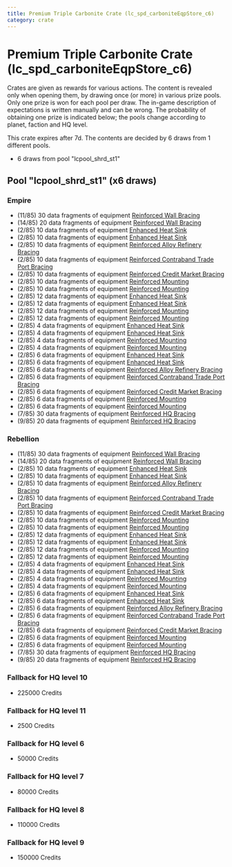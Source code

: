 ```yaml
---
title: Premium Triple Carbonite Crate (lc_spd_carboniteEqpStore_c6)
category: crate
---
```


# Premium Triple Carbonite Crate (lc_spd_carboniteEqpStore_c6)

Crates are given as rewards for various actions. The content is revealed only when opening them, by drawing once (or more) in various prize pools. Only one prize is won for each pool per draw. The in-game description of expectations is written manually and can be wrong. The probability of obtaining one prize is indicated below; the pools change according to planet, faction and HQ level.

This crate expires after 7d. The contents are decided by 6 draws from 1 different pools.
  * 6 draws from pool "lcpool_shrd_st1"

## Pool "lcpool_shrd_st1" (x6 draws)

### Empire

  * (11/85) 30 data fragments of equipment [Reinforced Wall Bracing](eqpEmpireWallHealth)
  * (14/85) 20 data fragments of equipment [Reinforced Wall Bracing](eqpEmpireWallHealth)
  * (2/85) 10 data fragments of equipment [Enhanced Heat Sink](eqpEmpireMortarTurretDamage)
  * (2/85) 10 data fragments of equipment [Enhanced Heat Sink](eqpEmpireRapidFireTurretDamage)
  * (2/85) 10 data fragments of equipment [Reinforced Alloy Refinery Bracing](eqpEmpireMaterialsGeneratorHealth)
  * (2/85) 10 data fragments of equipment [Reinforced Contraband Trade Port Bracing](eqpEmpireContrabandGeneratorHealth)
  * (2/85) 10 data fragments of equipment [Reinforced Credit Market Bracing](eqpEmpireCreditGeneratorHealth)
  * (2/85) 10 data fragments of equipment [Reinforced Mounting](eqpEmpireMortarTurretHealth)
  * (2/85) 10 data fragments of equipment [Reinforced Mounting](eqpEmpireRapidFireTurretHealth)
  * (2/85) 12 data fragments of equipment [Enhanced Heat Sink](eqpEmpireMortarTurretDamage)
  * (2/85) 12 data fragments of equipment [Enhanced Heat Sink](eqpEmpireRapidFireTurretDamage)
  * (2/85) 12 data fragments of equipment [Reinforced Mounting](eqpEmpireMortarTurretHealth)
  * (2/85) 12 data fragments of equipment [Reinforced Mounting](eqpEmpireRapidFireTurretHealth)
  * (2/85) 4 data fragments of equipment [Enhanced Heat Sink](eqpEmpireBurstTurretDamage)
  * (2/85) 4 data fragments of equipment [Enhanced Heat Sink](eqpEmpireRocketTurretDamage)
  * (2/85) 4 data fragments of equipment [Reinforced Mounting](eqpEmpireBurstTurretHealth)
  * (2/85) 4 data fragments of equipment [Reinforced Mounting](eqpEmpireRocketTurretHealth)
  * (2/85) 6 data fragments of equipment [Enhanced Heat Sink](eqpEmpireBurstTurretDamage)
  * (2/85) 6 data fragments of equipment [Enhanced Heat Sink](eqpEmpireRocketTurretDamage)
  * (2/85) 6 data fragments of equipment [Reinforced Alloy Refinery Bracing](eqpEmpireMaterialsGeneratorHealth)
  * (2/85) 6 data fragments of equipment [Reinforced Contraband Trade Port Bracing](eqpEmpireContrabandGeneratorHealth)
  * (2/85) 6 data fragments of equipment [Reinforced Credit Market Bracing](eqpEmpireCreditGeneratorHealth)
  * (2/85) 6 data fragments of equipment [Reinforced Mounting](eqpEmpireBurstTurretHealth)
  * (2/85) 6 data fragments of equipment [Reinforced Mounting](eqpEmpireRocketTurretHealth)
  * (7/85) 30 data fragments of equipment [Reinforced HQ Bracing](eqpEmpireHQHealth)
  * (9/85) 20 data fragments of equipment [Reinforced HQ Bracing](eqpEmpireHQHealth)

### Rebellion

  * (11/85) 30 data fragments of equipment [Reinforced Wall Bracing](eqpRebelWallHealth)
  * (14/85) 20 data fragments of equipment [Reinforced Wall Bracing](eqpRebelWallHealth)
  * (2/85) 10 data fragments of equipment [Enhanced Heat Sink](eqpRebelMortarTurretDamage)
  * (2/85) 10 data fragments of equipment [Enhanced Heat Sink](eqpRebelRapidFireTurretDamage)
  * (2/85) 10 data fragments of equipment [Reinforced Alloy Refinery Bracing](eqpRebelMaterialsGeneratorHealth)
  * (2/85) 10 data fragments of equipment [Reinforced Contraband Trade Port Bracing](eqpRebelContrabandGeneratorHealth)
  * (2/85) 10 data fragments of equipment [Reinforced Credit Market Bracing](eqpRebelCreditGeneratorHealth)
  * (2/85) 10 data fragments of equipment [Reinforced Mounting](eqpRebelMortarTurretHealth)
  * (2/85) 10 data fragments of equipment [Reinforced Mounting](eqpRebelRapidFireTurretHealth)
  * (2/85) 12 data fragments of equipment [Enhanced Heat Sink](eqpRebelMortarTurretDamage)
  * (2/85) 12 data fragments of equipment [Enhanced Heat Sink](eqpRebelRapidFireTurretDamage)
  * (2/85) 12 data fragments of equipment [Reinforced Mounting](eqpRebelMortarTurretHealth)
  * (2/85) 12 data fragments of equipment [Reinforced Mounting](eqpRebelRapidFireTurretHealth)
  * (2/85) 4 data fragments of equipment [Enhanced Heat Sink](eqpRebelBurstTurretDamage)
  * (2/85) 4 data fragments of equipment [Enhanced Heat Sink](eqpRebelRocketTurretDamage)
  * (2/85) 4 data fragments of equipment [Reinforced Mounting](eqpRebelBurstTurretHealth)
  * (2/85) 4 data fragments of equipment [Reinforced Mounting](eqpRebelRocketTurretHealth)
  * (2/85) 6 data fragments of equipment [Enhanced Heat Sink](eqpRebelBurstTurretDamage)
  * (2/85) 6 data fragments of equipment [Enhanced Heat Sink](eqpRebelRocketTurretDamage)
  * (2/85) 6 data fragments of equipment [Reinforced Alloy Refinery Bracing](eqpRebelMaterialsGeneratorHealth)
  * (2/85) 6 data fragments of equipment [Reinforced Contraband Trade Port Bracing](eqpRebelContrabandGeneratorHealth)
  * (2/85) 6 data fragments of equipment [Reinforced Credit Market Bracing](eqpRebelCreditGeneratorHealth)
  * (2/85) 6 data fragments of equipment [Reinforced Mounting](eqpRebelBurstTurretHealth)
  * (2/85) 6 data fragments of equipment [Reinforced Mounting](eqpRebelRocketTurretHealth)
  * (7/85) 30 data fragments of equipment [Reinforced HQ Bracing](eqpRebelHQHealth)
  * (9/85) 20 data fragments of equipment [Reinforced HQ Bracing](eqpRebelHQHealth)

### Fallback for HQ level 10

  * 225000 Credits

### Fallback for HQ level 11

  * 2500 Credits

### Fallback for HQ level 6

  * 50000 Credits

### Fallback for HQ level 7

  * 80000 Credits

### Fallback for HQ level 8

  * 110000 Credits

### Fallback for HQ level 9

  * 150000 Credits